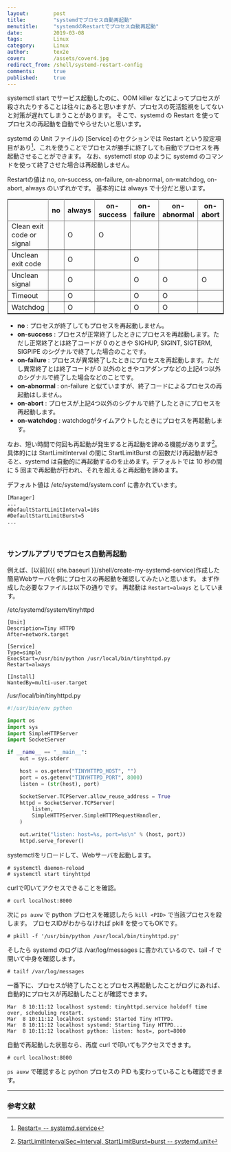 ```yaml
---
layout:        post
title:         "systemdでプロセス自動再起動"
menutitle:     "systemdのRestartでプロセス自動再起動"
date:          2019-03-08
tags:          Linux
category:      Linux
author:        tex2e
cover:         /assets/cover4.jpg
redirect_from: /shell/systemd-restart-config
comments:      true
published:     true
---
```


systemctl start でサービス起動したのに、OOM killer などによってプロセスが殺されたりすることは往々にあると思いますが、プロセスの死活監視をしてないと対策が遅れてしまうことがあります。
そこで、systemd の Restart を使ってプロセスの再起動を自動でやらせたいと思います。

systemd の Unit ファイルの \[Service] のセクションでは Restart という設定項目があり[^restart]、これを使うことでプロセスが勝手に終了しても自動でプロセスを再起動させることができます。
なお、systemctl stop のように systemd のコマンドを使って終了させた場合は再起動しません。

Restartの値は no, on-success, on-failure, on-abnormal, on-watchdog, on-abort, always のいずれかです。
基本的には always で十分だと思います。

<table rules="all" border="1">
  <thead>
    <tr>
      <th></th>
      <th>no</th>
      <th>always</th>
      <th>on-success</th>
      <th>on-failure</th>
      <th>on-abnormal</th>
      <th>on-abort</th>
      <th>on-watchdog</th>
    </tr>
  </thead>
  <tbody>
    <tr>
      <td>Clean exit code or signal</td>
      <td> </td>
      <td>O</td>
      <td>O</td>
      <td> </td>
      <td> </td>
      <td> </td>
      <td> </td>
    </tr>
    <tr>
      <td>Unclean exit code</td>
      <td> </td>
      <td>O</td>
      <td> </td>
      <td>O</td>
      <td> </td>
      <td> </td>
      <td> </td>
    </tr>
    <tr>
      <td>Unclean signal</td>
      <td> </td>
      <td>O</td>
      <td> </td>
      <td>O</td>
      <td>O</td>
      <td>O</td>
      <td> </td>
    </tr>
    <tr>
      <td>Timeout</td>
      <td> </td>
      <td>O</td>
      <td> </td>
      <td>O</td>
      <td>O</td>
      <td> </td>
      <td> </td>
    </tr>
    <tr>
      <td>Watchdog</td>
      <td> </td>
      <td>O</td>
      <td> </td>
      <td>O</td>
      <td>O</td>
      <td> </td>
      <td>O</td>
    </tr>
  </tbody>
</table>

- **no** : プロセスが終了してもプロセスを再起動しません。
- **on-success** : プロセスが正常終了したときにプロセスを再起動します。ただし正常終了とは終了コードが 0 のときや SIGHUP, SIGINT, SIGTERM, SIGPIPE のシグナルで終了した場合のことです。
- **on-failure** : プロセスが異常終了したときにプロセスを再起動します。ただし異常終了とは終了コードが 0 以外のときやコアダンプなどの上記4つ以外のシグナルで終了した場合などのことです。
- **on-abnormal** : on-failure と似ていますが、終了コードによるプロセスの再起動はしません。
- **on-abort** : プロセスが上記4つ以外のシグナルで終了したときにプロセスを再起動します。
- **on-watchdog** : watchdogがタイムアウトしたときにプロセスを再起動します。

なお、短い時間で何回も再起動が発生すると再起動を諦める機能があります[^limit]。
具体的には StartLimitInterval の間に StartLimitBurst の回数だけ再起動が起きると、systemd は自動的に再起動するのを止めます。デフォルトでは 10 秒の間に 5 回まで再起動が行われ、それを超えると再起動を諦めます。

デフォルト値は /etc/systemd/system.conf に書かれています。

```
[Manager]
...
#DefaultStartLimitInterval=10s
#DefaultStartLimitBurst=5
...
```


<br>

### サンプルアプリでプロセス自動再起動

例えば、[以前]({{ site.baseurl }}/shell/create-my-systemd-service)作成した簡易Webサーバを例にプロセスの再起動を確認してみたいと思います。
まず作成した必要なファイルは以下の通りです。
再起動は `Restart=always` としています。

/etc/systemd/system/tinyhttpd

```
[Unit]
Description=Tiny HTTPD
After=network.target

[Service]
Type=simple
ExecStart=/usr/bin/python /usr/local/bin/tinyhttpd.py
Restart=always

[Install]
WantedBy=multi-user.target
```

/usr/local/bin/tinyhttpd.py

```python
#!/usr/bin/env python

import os
import sys
import SimpleHTTPServer
import SocketServer

if __name__ == "__main__":
    out = sys.stderr

    host = os.getenv("TINYHTTPD_HOST", "")
    port = os.getenv("TINYHTTPD_PORT", 8000)
    listen = (str(host), port)

    SocketServer.TCPServer.allow_reuse_address = True
    httpd = SocketServer.TCPServer(
        listen,
        SimpleHTTPServer.SimpleHTTPRequestHandler,
    )

    out.write("listen: host=%s, port=%s\n" % (host, port))
    httpd.serve_forever()
```

systemctlをリロードして、Webサーバを起動します。

```command
# systemctl daemon-reload
# systemctl start tinyhttpd
```

curlで叩いてアクセスできることを確認。

```command
# curl localhost:8000
```

次に `ps auxw` で python プロセスを確認したら `kill <PID>` で当該プロセスを殺します。
プロセスIDがわからなければ pkill を使ってもOKです。

```command
# pkill -f '/usr/bin/python /usr/local/bin/tinyhttpd.py'
```

そしたら systemd のログは /var/log/messages に書かれているので、tail -f で開いて中身を確認します。

```command
# tailf /var/log/messages
```

一番下に、プロセスが終了したこととプロセス再起動したことがログにあれば、自動的にプロセスが再起動したことが確認できます。

```
Mar  8 10:11:12 localhost systemd: tinyhttpd.service holdoff time over, scheduling restart.
Mar  8 10:11:12 localhost systemd: Started Tiny HTTPD.
Mar  8 10:11:12 localhost systemd: Starting Tiny HTTPD...
Mar  8 10:11:12 localhost python: listen: host=, port=8000
```

自動で再起動した状態なら、再度 curl で叩いてもアクセスできます。

```command
# curl localhost:8000
```

`ps auxw` で確認すると python プロセスの PID も変わっていることも確認できます。

-----

### 参考文献

[^restart]: [Restart= -- systemd.service](https://www.freedesktop.org/software/systemd/man/systemd.service.html#Restart=)
[^limit]: [StartLimitIntervalSec=interval, StartLimitBurst=burst -- systemd.unit](https://www.freedesktop.org/software/systemd/man/systemd.unit.html#StartLimitIntervalSec=interval)
